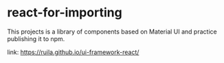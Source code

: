 # react-for-importing
This projects is a library of components based on Material UI and practice publishing it to npm.

link: https://ruila.github.io/ui-framework-react/


